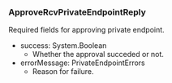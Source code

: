 ### ApproveRcvPrivateEndpointReply
Required fields for approving private endpoint.

- success: System.Boolean
  - Whether the approval succeded or not.
- errorMessage: PrivateEndpointErrors
  - Reason for failure.
